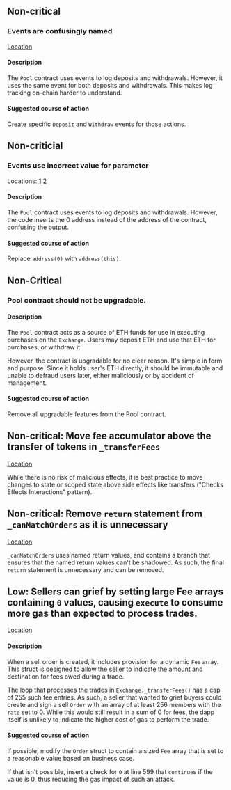 ## Non-critical

### Events are confusingly named

[Location](https://github.com/code-423n4/2022-11-non-fungible/blob/323b7cbf607425dd81da96c0777c8b12e800305d/contracts/Pool.sol#L23)

#### Description

The `Pool` contract uses events to log deposits and withdrawals. However, it uses the same event for both deposits and withdrawals. This makes log tracking on-chain harder to understand.

#### Suggested course of action

Create specific `Deposit` and `Withdraw` events for those actions.

## Non-criticial

### Events use incorrect value for parameter

Locations:
[1](https://github.com/code-423n4/2022-11-non-fungible/blob/323b7cbf607425dd81da96c0777c8b12e800305d/contracts/Pool.sol#L37)
[2](https://github.com/code-423n4/2022-11-non-fungible/blob/323b7cbf607425dd81da96c0777c8b12e800305d/contracts/Pool.sol#L49)

#### Description

The `Pool` contract uses events to log deposits and withdrawals. However, the code inserts the 0 address instead of the address of the contract, confusing the output.

#### Suggested course of action

Replace `address(0)` with `address(this)`.

## Non-Critical

### Pool contract should not be upgradable.

#### Description

The `Pool` contract acts as a source of ETH funds for use in executing purchases on the `Exchange`. Users may deposit ETH and use that ETH for purchases, or withdraw it.

However, the contract is upgradable for no clear reason. It's simple in form and purpose. Since it holds user's ETH directly, it should be immutable and unable to defraud users later, either maliciously or by accident of management.

#### Suggested course of action

Remove all upgradable features from the Pool contract.

## Non-critical: Move fee accumulator above the transfer of tokens in `_transferFees`

[Location](https://github.com/code-423n4/2022-11-non-fungible/blob/323b7cbf607425dd81da96c0777c8b12e800305d/contracts/Exchange.sol#L601)

While there is no risk of malicious effects, it is best practice to move changes to state or scoped state above side effects like transfers ("Checks Effects Interactions" pattern).

## Non-critical: Remove `return` statement from `_canMatchOrders` as it is unnecessary

[Location](https://github.com/code-423n4/2022-11-non-fungible/blob/323b7cbf607425dd81da96c0777c8b12e800305d/contracts/Exchange.sol#L554)

`_canMatchOrders` uses named return values, and contains a branch that ensures that the named return values can't be shadowed. As such, the final `return` statement is unnecessary and can be removed.

## Low: Sellers can grief by setting large Fee arrays containing `0` values, causing `execute` to consume more gas than expected to process trades.

[Location](https://github.com/code-423n4/2022-11-non-fungible/blob/323b7cbf607425dd81da96c0777c8b12e800305d/contracts/Exchange.sol#L598-L602)

#### Description

When a sell order is created, it includes provision for a dynamic `Fee` array. This struct is designed to allow the seller to indicate the amount and destination for fees owed during a trade.

The loop that processes the trades in `Exchange._transferFees()` has a cap of 255 such fee entries. As such, a seller that wanted to grief buyers could create and sign a sell `Order` with an array of at least 256 members with the `rate` set to 0. While this would still result in a sum of 0 for fees, the dapp itself is unlikely to indicate the higher cost of gas to perform the trade.

#### Suggested course of action

If possible, modify the `Order` struct to contain a sized `Fee` array that is set to a reasonable value based on business case.

If that isn't possible, insert a check for `0` at line 599 that `continue`s if the value is 0, thus reducing the gas impact of such an attack.